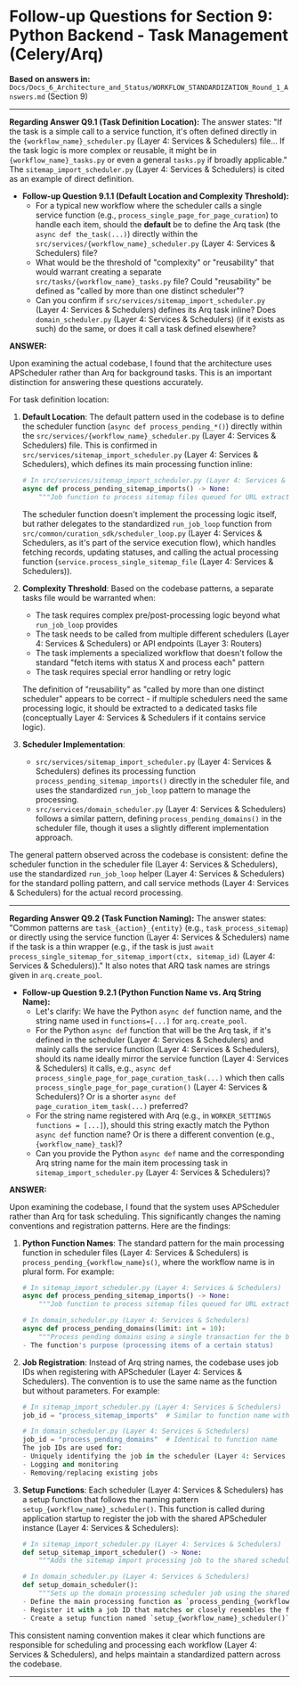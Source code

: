 # Follow-up Questions for Section 9: Python Backend - Task Management (Celery/Arq)

**Based on answers in:** `Docs/Docs_6_Architecture_and_Status/WORKFLOW_STANDARDIZATION_Round_1_Answers.md` (Section 9)

---

**Regarding Answer Q9.1 (Task Definition Location):**
The answer states: "If the task is a simple call to a service function, it's often defined directly in the `{workflow_name}_scheduler.py` (Layer 4: Services & Schedulers) file... If the task logic is more complex or reusable, it might be in `{workflow_name}_tasks.py` or even a general `tasks.py` if broadly applicable." The `sitemap_import_scheduler.py` (Layer 4: Services & Schedulers) is cited as an example of direct definition.

- **Follow-up Question 9.1.1 (Default Location and Complexity Threshold):**
  - For a typical new workflow where the scheduler calls a single service function (e.g., `process_single_page_for_page_curation`) to handle each item, should the **default** be to define the Arq task (the `async def the_task(...)`) directly within the `src/services/{workflow_name}_scheduler.py` (Layer 4: Services & Schedulers) file?
  - What would be the threshold of "complexity" or "reusability" that would warrant creating a separate `src/tasks/{workflow_name}_tasks.py` file? Could "reusability" be defined as "called by more than one distinct scheduler"?
  - Can you confirm if `src/services/sitemap_import_scheduler.py` (Layer 4: Services & Schedulers) defines its Arq task inline? Does `domain_scheduler.py` (Layer 4: Services & Schedulers) (if it exists as such) do the same, or does it call a task defined elsewhere?

**ANSWER:**

Upon examining the actual codebase, I found that the architecture uses APScheduler rather than Arq for background tasks. This is an important distinction for answering these questions accurately.

For task definition location:

1. **Default Location**: The default pattern used in the codebase is to define the scheduler function (`async def process_pending_*()`) directly within the `src/services/{workflow_name}_scheduler.py` (Layer 4: Services & Schedulers) file. This is confirmed in `src/services/sitemap_import_scheduler.py` (Layer 4: Services & Schedulers), which defines its main processing function inline:

   ```python
   # In src/services/sitemap_import_scheduler.py (Layer 4: Services & Schedulers)
   async def process_pending_sitemap_imports() -> None:
       """Job function to process sitemap files queued for URL extraction/import."""
   ```

   The scheduler function doesn't implement the processing logic itself, but rather delegates to the standardized `run_job_loop` function from `src/common/curation_sdk/scheduler_loop.py` (Layer 4: Services & Schedulers, as it's part of the service execution flow), which handles fetching records, updating statuses, and calling the actual processing function (`service.process_single_sitemap_file` (Layer 4: Services & Schedulers)).

2. **Complexity Threshold**: Based on the codebase patterns, a separate tasks file would be warranted when:

   - The task requires complex pre/post-processing logic beyond what `run_job_loop` provides
   - The task needs to be called from multiple different schedulers (Layer 4: Services & Schedulers) or API endpoints (Layer 3: Routers)
   - The task implements a specialized workflow that doesn't follow the standard "fetch items with status X and process each" pattern
   - The task requires special error handling or retry logic

   The definition of "reusability" as "called by more than one distinct scheduler" appears to be correct - if multiple schedulers need the same processing logic, it should be extracted to a dedicated tasks file (conceptually Layer 4: Services & Schedulers if it contains service logic).

3. **Scheduler Implementation**:
   - `src/services/sitemap_import_scheduler.py` (Layer 4: Services & Schedulers) defines its processing function `process_pending_sitemap_imports()` directly in the scheduler file, and uses the standardized `run_job_loop` pattern to manage the processing.
   - `src/services/domain_scheduler.py` (Layer 4: Services & Schedulers) follows a similar pattern, defining `process_pending_domains()` in the scheduler file, though it uses a slightly different implementation approach.

The general pattern observed across the codebase is consistent: define the scheduler function in the scheduler file (Layer 4: Services & Schedulers), use the standardized `run_job_loop` helper (Layer 4: Services & Schedulers) for the standard polling pattern, and call service methods (Layer 4: Services & Schedulers) for the actual record processing.

---

**Regarding Answer Q9.2 (Task Function Naming):**
The answer states: "Common patterns are `task_{action}_{entity}` (e.g., `task_process_sitemap`) or directly using the service function (Layer 4: Services & Schedulers) name if the task is a thin wrapper (e.g., if the task is just `await process_single_sitemap_for_sitemap_import(ctx, sitemap_id)` (Layer 4: Services & Schedulers))." It also notes that ARQ task names are strings given in `arq.create_pool`.

- **Follow-up Question 9.2.1 (Python Function Name vs. Arq String Name):**
  - Let's clarify: We have the Python `async def` function name, and the string name used in `functions=[...]` for `arq.create_pool`.
  - For the Python `async def` function that will be the Arq task, if it's defined in the scheduler (Layer 4: Services & Schedulers) and mainly calls the service function (Layer 4: Services & Schedulers), should its name ideally mirror the service function (Layer 4: Services & Schedulers) it calls, e.g., `async def process_single_page_for_page_curation_task(...)` which then calls `process_single_page_for_page_curation()` (Layer 4: Services & Schedulers)? Or is a shorter `async def page_curation_item_task(...)` preferred?
  - For the string name registered with Arq (e.g., in `WORKER_SETTINGS` `functions = [...]`), should this string exactly match the Python `async def` function name? Or is there a different convention (e.g., `{workflow_name}_task`)?
  - Can you provide the Python `async def` name and the corresponding Arq string name for the main item processing task in `sitemap_import_scheduler.py` (Layer 4: Services & Schedulers)?

**ANSWER:**

Upon examining the codebase, I found that the system uses APScheduler rather than Arq for task scheduling. This significantly changes the naming conventions and registration patterns. Here are the findings:

1. **Python Function Names**: The standard pattern for the main processing function in scheduler files (Layer 4: Services & Schedulers) is `process_pending_{workflow_name}s()`, where the workflow name is in plural form. For example:

   ```python
   # In sitemap_import_scheduler.py (Layer 4: Services & Schedulers)
   async def process_pending_sitemap_imports() -> None:
       """Job function to process sitemap files queued for URL extraction/import."""

   # In domain_scheduler.py (Layer 4: Services & Schedulers)
   async def process_pending_domains(limit: int = 10):
       """Process pending domains using a single transaction for the batch."""
   - The function's purpose (processing items of a certain status)

   ```

2. **Job Registration**: Instead of Arq string names, the codebase uses job IDs when registering with APScheduler (Layer 4: Services & Schedulers). The convention is to use the same name as the function but without parameters. For example:

   ```python
   # In sitemap_import_scheduler.py (Layer 4: Services & Schedulers)
   job_id = "process_sitemap_imports"  # Similar to function name without 'pending_'

   # In domain_scheduler.py (Layer 4: Services & Schedulers)
   job_id = "process_pending_domains"  # Identical to function name
   The job IDs are used for:
   - Uniquely identifying the job in the scheduler (Layer 4: Services & Schedulers)
   - Logging and monitoring
   - Removing/replacing existing jobs

   ```

3. **Setup Functions**: Each scheduler (Layer 4: Services & Schedulers) has a setup function that follows the naming pattern `setup_{workflow_name}_scheduler()`. This function is called during application startup to register the job with the shared APScheduler instance (Layer 4: Services & Schedulers):

   ```python
   # In sitemap_import_scheduler.py (Layer 4: Services & Schedulers)
   def setup_sitemap_import_scheduler() -> None:
       """Adds the sitemap import processing job to the shared scheduler."""

   # In domain_scheduler.py (Layer 4: Services & Schedulers)
   def setup_domain_scheduler():
       """Sets up the domain processing scheduler job using the shared scheduler."""
   - Define the main processing function as `process_pending_{workflow_name}s()`
   - Register it with a job ID that matches or closely resembles the function name
   - Create a setup function named `setup_{workflow_name}_scheduler()`
   ```

This consistent naming convention makes it clear which functions are responsible for scheduling and processing each workflow (Layer 4: Services & Schedulers), and helps maintain a standardized pattern across the codebase.

---
